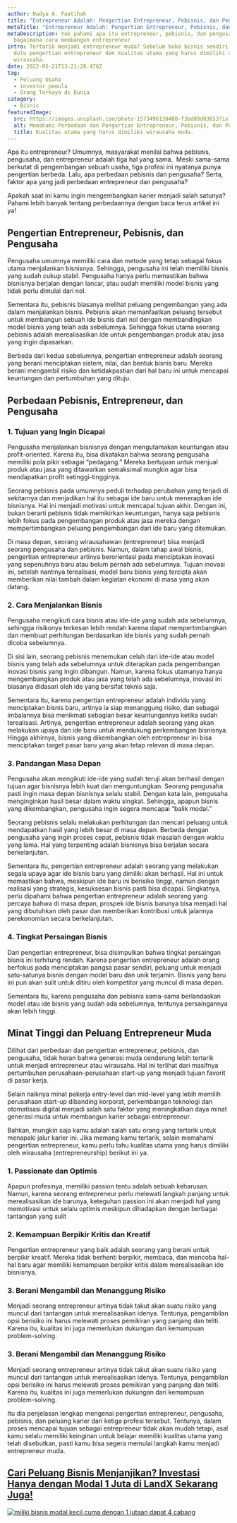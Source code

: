```yaml
---
author: Nadya A. Faatihah
title: "Entrepreneur Adalah: Pengertian Entrepreneur, Pebisnis, dan Pengusaha"
metaTitle: "Entrepreneur Adalah: Pengertian Entrepreneur, Pebisnis, dan Pengusaha"
metaDescription: Yuk pahami apa itu entrepreneur, pebisnis, dan pengusaha dana
  bagaimana cara membangun entrepreneur
intro: Tertarik menjadi entrepreneur muda? Sebelum buka bisnis sendiri, pelajari
  dulu pengertian entrepreneur dan kualitas utama yang harus dimiliki oleh
  wirausaha.
date: 2022-05-21T13:21:28.476Z
tag:
  - Peluang Usaha
  - investor pemula
  - Orang Terkaya di Dunia
category:
  - Bisnis
featuredImage:
  src: https://images.unsplash.com/photo-1573496130488-f3bd89d03653?ixlib=rb-1.2.1&raw_url=true&q=80&fm=jpg&crop=entropy&cs=tinysrgb&ixid=MnwxMjA3fDB8MHxwaG90by1wYWdlfHx8fGVufDB8fHx8&auto=format&fit=crop&w=869
  alt: Memahami Perbedaan dan Pengertian Entrepreneur, Pebisnis, dan Pengusaha
  title: Kualitas utama yang harus dimiliki wirausaha muda.
---
```

Apa itu entrepreneur? Umumnya, masyarakat menilai bahwa pebisnis, pengusaha, dan entrepreneur adalah tiga hal yang sama.  Meski sama-sama berkutat di pengembangan sebuah usaha, tiga profesi ini nyatanya punya pengertian berbeda. Lalu, apa perbedaan pebisnis dan pengusaha? Serta, faktor apa yang jadi perbedaan entrepreneur dan pengusaha? 

Apakah saat ini kamu ingin mengembangkan karier menjadi salah satunya? Pahami lebih banyak tentang perbedaannya dengan baca terus artikel ini ya!

## Pengertian Entrepreneur, Pebisnis, dan Pengusaha

Pengusaha umumnya memiliki cara dan metode yang tetap sebagai fokus utama menjalankan bisnisnya. Sehingga, pengusaha ini telah memiliki bisnis yang sudah cukup stabil. Pengusaha hanya perlu memastikan bahwa bisnisnya berjalan dengan lancar, atau sudah memiliki model bisnis yang tidak perlu dimulai dari nol.

Sementara itu, pebisnis biasanya melihat peluang pengembangan yang ada dalam menjalankan bisnis. Pebisnis akan memanfaatkan peluang tersebut untuk membangun sebuah ide bisnis dari nol dengan membandingkan model bisnis yang telah ada sebelumnya. Sehingga fokus utama seorang pebisnis adalah merealisasikan ide untuk pengembangan produk atau jasa yang ingin dipasarkan.

Berbeda dari kedua sebelumnya, pengertian entrepreneur adalah seorang yang berani menciptakan sistem, nilai, dan bentuk bisnis baru. Mereka berani mengambil risiko dan ketidakpastian dari hal baru ini untuk mencapai keuntungan dan pertumbuhan yang dituju. 

## Perbedaan Pebisnis, Entrepreneur, dan Pengusaha

### 1. Tujuan yang Ingin Dicapai

Pengusaha menjalankan bisnisnya dengan mengutamakan keuntungan atau profit-oriented. Karena itu, bisa dikatakan bahwa seorang pengusaha memiliki pola pikir sebagai “pedagang.” Mereka bertujuan untuk menjual produk atau jasa yang ditawarkan semaksimal mungkin agar bisa mendapatkan profit setinggi-tingginya.

Seorang pebisnis pada umumnya peduli terhadap perubahan yang terjadi di sekitarnya dan menjadikan hal itu sebagai ide baru untuk menerapkan ide bisnisnya. Hal ini menjadi motivasi untuk mencapai tujuan akhir. Dengan ini, bukan berarti pebisnis tidak memikirkan keuntungan, hanya saja pebisnis lebih fokus pada pengembangan produk atau jasa mereka dengan mempertimbangkan peluang pengembangan dari ide baru yang ditemukan. 

Di masa depan, seorang wirausahawan (entrepreneur) bisa menjadi seorang pengusaha dan pebisnis. Namun, dalam tahap awal bisnis, pengertian entrepreneur artinya berorientasi pada menciptakan inovasi yang sepenuhnya baru atau belum pernah ada sebelumnya. Tujuan inovasi ini, setelah nantinya terealisasi, model baru bisnis yang tercipta akan memberikan nilai tambah dalam kegiatan ekonomi di masa yang akan datang. 

### 2. Cara Menjalankan Bisnis

Pengusaha mengikuti cara bisnis atau ide-ide yang sudah ada sebelumnya, sehingga risikonya terkesan lebih rendah karena dapat mempertimbangkan dan membuat perhitungan berdasarkan ide bisnis yang sudah pernah dicoba sebelumnya. 

Di sisi lain, seorang pebisnis menemukan celah dari ide-ide atau model bisnis yang telah ada sebelumnya untuk diterapkan pada pengembangan inovasi bisnis yang ingin dibangun. Namun, karena fokus utamanya hanya mengembangkan produk atau jasa yang telah ada sebelumnya, inovasi ini biasanya didasari oleh ide yang bersifat teknis saja. 

Sementara itu, karena pengertian entrepreneur adalah individu yang menciptakan bisnis baru, artinya ia siap menanggung risiko, dan sebagai imbalannya bisa menikmati sebagian besar keuntungannya ketika sudah terealisasi. Artinya, pengertian entrepreneur adalah seorang yang akan melakukan upaya dan ide baru untuk mendukung perkembangan bisnisnya. Hingga akhirnya, bisnis yang dikembangkan oleh entrepreneur ini bisa menciptakan target pasar baru yang akan tetap relevan di masa depan.

### 3. Pandangan Masa Depan

Pengusaha akan mengikuti ide-ide yang sudah teruji akan berhasil dengan tujuan agar bisnisnya lebih kuat dan menguntungkan. Seorang pengusaha pasti ingin masa depan bisnisnya selalu stabil. Dengan kata lain, pengusaha menginginkan hasil besar dalam waktu singkat. Sehingga, apapun bisnis yang dikembangkan, pengusaha ingin segera mencapai “balik modal.” 

Seorang pebisnis selalu melakukan perhitungan dan mencari peluang untuk mendapatkan hasil yang lebih besar di masa depan. Berbeda dengan pengusaha yang ingin proses cepat, pebisnis tidak masalah dengan waktu yang lama. Hal yang terpenting adalah bisnisnya bisa berjalan secara berkelanjutan.

Sementara itu, pengertian entrepreneur adalah seorang yang melakukan segala upaya agar ide bisnis baru yang dimiliki akan berhasil. Hal ini untuk memastikan bahwa, meskipun ide baru ini berisiko tinggi, namun dengan realisasi yang strategis, kesuksesan bisnis pasti bisa dicapai. Singkatnya, perlu dipahami bahwa pengertian entrepreneur adalah seorang yang percaya bahwa di masa depan, prospek ide bisnis barunya bisa menjadi hal yang dibutuhkan oleh pasar dan memberikan kontribusi untuk jalannya perekonomian secara berkelanjutan.

### 4. Tingkat Persaingan Bisnis

Dari pengertian entrepreneur, bisa disimpulkan bahwa tingkat persaingan bisnis ini terhitung rendah. Karena pengertian entrepreneur adalah orang berfokus pada menciptakan pangsa pasar sendiri, peluang untuk menjadi satu-satunya bisnis dengan model baru dan unik terjamin. Bisnis yang baru ini pun akan sulit untuk ditiru oleh kompetitor yang muncul di masa depan.

Sementara itu, karena pengusaha dan pebisnis sama-sama berlandaskan model atau ide bisnis yang sudah ada sebelumnya, tentunya persaingannya akan lebih tinggi. 

## Minat Tinggi dan Peluang Entrepreneur Muda

Dilihat dari perbedaan dan pengertian entrepreneur, pebisnis, dan pengusaha, tidak heran bahwa generasi muda cenderung lebih tertarik untuk menjadi entrepreneur atau wirausaha. Hal ini terlihat dari masifnya pertumbuhan perusahaan-perusahaan start-up yang menjadi tujuan favorit di pasar kerja.

Selain naiknya minat pekerja entry-level dan mid-level yang lebih memilih perusahaan start-up dibanding korporat, perkembangan teknologi dan otomatisasi digital menjadi salah satu faktor yang meningkatkan daya minat generasi muda untuk membangun karier sebagai entrepreneur. 

Bahkan, mungkin saja kamu adalah salah satu orang yang tertarik untuk menapaki jalur karier ini. Jika memang kamu tertarik, selain memahami pengertian entrepreneur, kamu perlu tahu kualitas utama yang harus dimiliki oleh wirausaha (entrepreneurship) berikut ini ya.

### 1. Passionate dan Optimis

Apapun profesinya, memiliki passion tentu adalah sebuah keharusan. Namun, karena seorang entrepreneur perlu melewati langkah panjang untuk merealisasikan ide barunya, keteguhan passion ini akan menjadi hal yang memotivasi untuk selalu optimis meskipun dihadapkan dengan berbagai tantangan yang sulit

### 2. Kemampuan Berpikir Kritis dan Kreatif

Pengertian entrepreneur yang baik adalah seorang yang berani untuk berpikir kreatif. Mereka tidak berhenti berpikir, membaca, dan mencoba hal-hal baru agar memiliki kemampuan berpikir kritis dalam merealisasikan ide bisnisnya.

### 3. Berani Mengambil dan Menanggung Risiko

Menjadi seorang entrepreneur artinya tidak takut akan suatu risiko yang muncul dari tantangan untuk merealisasikan idenya. Tentunya, pengambilan opsi berisiko ini harus melewati proses pemikiran yang panjang dan teliti. Karena itu, kualitas ini juga memerlukan dukungan dari kemampuan problem-solving.

### 3. Berani Mengambil dan Menanggung Risiko

Menjadi seorang entrepreneur artinya tidak takut akan suatu risiko yang muncul dari tantangan untuk merealisasikan idenya. Tentunya, pengambilan opsi berisiko ini harus melewati proses pemikiran yang panjang dan teliti. Karena itu, kualitas ini juga memerlukan dukungan dari kemampuan problem-solving.

Itu dia penjelasan lengkap mengenai pengertian entrepreneur, pengusaha, pebisnis, dan peluang karier dari ketiga profesi tersebut. Tentunya, dalam proses mencapai tujuan sebagai entrepreneur tidak akan mudah tetapi, asal kamu selalu memiliki keinginan untuk belajar memiliki kualitas utama yang telah disebutkan, pasti kamu bisa segera memulai langkah kamu menjadi entrepreneur muda.

## [Cari Peluang Bisnis Menjanjikan? Investasi Hanya dengan Modal 1 Juta di LandX Sekarang Juga!](https://landx.id/?utm_source=Blog&utm_medium=organic+keyword&utm_campaign=blog&utm_id=Blog)

[![miliki bisnis modal kecil cuma dengan 1 jutaan dapat 4 cabang ](https://accountgram-production.sfo2.cdn.digitaloceanspaces.com/landx_ghost/2021/11/jadi-owner-bisnis-hanya-1-jutaan-dengan-cuan-yang-sangat-menjanjikan.png)](https://landx.id/?utm_source=Blog&utm_medium=organic+keyword&utm_campaign=blog&utm_id=Blog)